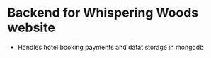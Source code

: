 # Backend for Whispering Woods website
* Handles hotel booking payments and datat storage in mongodb